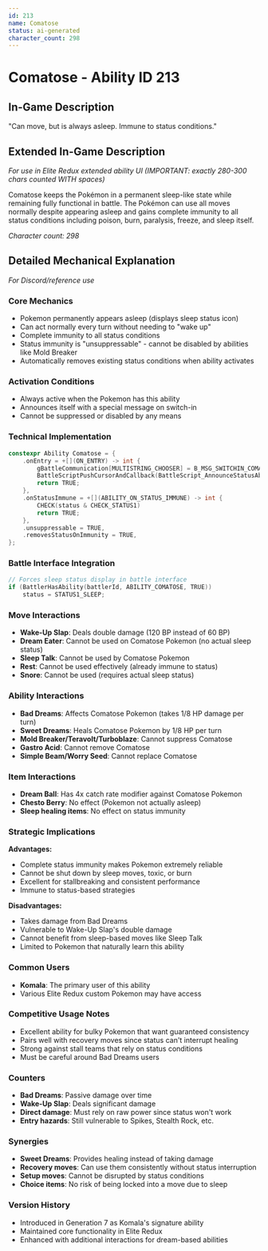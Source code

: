 ```yaml
---
id: 213
name: Comatose
status: ai-generated
character_count: 298
---
```


# Comatose - Ability ID 213

## In-Game Description
"Can move, but is always asleep. Immune to status conditions."

## Extended In-Game Description
*For use in Elite Redux extended ability UI (IMPORTANT: exactly 280-300 chars counted WITH spaces)*

Comatose keeps the Pokémon in a permanent sleep-like state while remaining fully functional in battle. The Pokémon can use all moves normally despite appearing asleep and gains complete immunity to all status conditions including poison, burn, paralysis, freeze, and sleep itself.

*Character count: 298*

## Detailed Mechanical Explanation
*For Discord/reference use*

### Core Mechanics
- Pokemon permanently appears asleep (displays sleep status icon)
- Can act normally every turn without needing to "wake up"
- Complete immunity to all status conditions
- Status immunity is "unsuppressable" - cannot be disabled by abilities like Mold Breaker
- Automatically removes existing status conditions when ability activates

### Activation Conditions
- Always active when the Pokemon has this ability
- Announces itself with a special message on switch-in
- Cannot be suppressed or disabled by any means

### Technical Implementation
```c
constexpr Ability Comatose = {
    .onEntry = +[](ON_ENTRY) -> int {
        gBattleCommunication[MULTISTRING_CHOOSER] = B_MSG_SWITCHIN_COMATOSE;
        BattleScriptPushCursorAndCallback(BattleScript_AnnounceStatusAbility);
        return TRUE;
    },
    .onStatusImmune = +[](ABILITY_ON_STATUS_IMMUNE) -> int {
        CHECK(status & CHECK_STATUS1)
        return TRUE;
    },
    .unsuppressable = TRUE,
    .removesStatusOnImmunity = TRUE,
};
```

### Battle Interface Integration
```c
// Forces sleep status display in battle interface
if (BattlerHasAbility(battlerId, ABILITY_COMATOSE, TRUE))
    status = STATUS1_SLEEP;
```

### Move Interactions
- **Wake-Up Slap**: Deals double damage (120 BP instead of 60 BP)
- **Dream Eater**: Cannot be used on Comatose Pokemon (no actual sleep status)
- **Sleep Talk**: Cannot be used by Comatose Pokemon
- **Rest**: Cannot be used effectively (already immune to status)
- **Snore**: Cannot be used (requires actual sleep status)

### Ability Interactions
- **Bad Dreams**: Affects Comatose Pokemon (takes 1/8 HP damage per turn)
- **Sweet Dreams**: Heals Comatose Pokemon by 1/8 HP per turn
- **Mold Breaker/Teravolt/Turboblaze**: Cannot suppress Comatose
- **Gastro Acid**: Cannot remove Comatose
- **Simple Beam/Worry Seed**: Cannot replace Comatose

### Item Interactions
- **Dream Ball**: Has 4x catch rate modifier against Comatose Pokemon
- **Chesto Berry**: No effect (Pokemon not actually asleep)
- **Sleep healing items**: No effect on status immunity

### Strategic Implications
**Advantages:**
- Complete status immunity makes Pokemon extremely reliable
- Cannot be shut down by sleep moves, toxic, or burn
- Excellent for stallbreaking and consistent performance
- Immune to status-based strategies

**Disadvantages:**
- Takes damage from Bad Dreams
- Vulnerable to Wake-Up Slap's double damage
- Cannot benefit from sleep-based moves like Sleep Talk
- Limited to Pokemon that naturally learn this ability

### Common Users
- **Komala**: The primary user of this ability
- Various Elite Redux custom Pokemon may have access

### Competitive Usage Notes
- Excellent ability for bulky Pokemon that want guaranteed consistency
- Pairs well with recovery moves since status can't interrupt healing
- Strong against stall teams that rely on status conditions
- Must be careful around Bad Dreams users

### Counters
- **Bad Dreams**: Passive damage over time
- **Wake-Up Slap**: Deals significant damage
- **Direct damage**: Must rely on raw power since status won't work
- **Entry hazards**: Still vulnerable to Spikes, Stealth Rock, etc.

### Synergies
- **Sweet Dreams**: Provides healing instead of taking damage
- **Recovery moves**: Can use them consistently without status interruption
- **Setup moves**: Cannot be disrupted by status conditions
- **Choice items**: No risk of being locked into a move due to sleep

### Version History
- Introduced in Generation 7 as Komala's signature ability
- Maintained core functionality in Elite Redux
- Enhanced with additional interactions for dream-based abilities